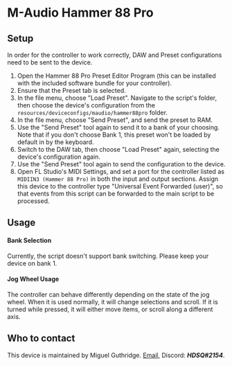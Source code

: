 
# M-Audio Hammer 88 Pro

## Setup

In order for the controller to work correctly, DAW and Preset configurations
need to be sent to the device.

1. Open the Hammer 88 Pro Preset Editor Program (this can be installed with the
   included software bundle for your controller).
2. Ensure that the Preset tab is selected.
3. In the file menu, choose "Load Preset". Navigate to the script's folder, then
   choose the device's configuration from the 
   `resources/deviceconfigs/maudio/hammer88pro` folder.
4. In the file menu, choose "Send Preset", and send the preset to RAM.
5. Use the "Send Preset" tool again to send it to a bank of your choosing.
   Note that if you don't choose Bank 1, this preset won't be loaded by default
   in by the keyboard.
6. Switch to the DAW tab, then choose "Load Preset" again, selecting the 
   device's configuration again.
7. Use the "Send Preset" tool again to send the configuration to the device.
8. Open FL Studio's MIDI Settings, and set a port for the controller listed as
   `MIDIIN3 (Hammer 88 Pro)` in both the input and output sections. Assign this
   device to the controller type "Universal Event Forwarded (user)", so that
   events from this script can be forwarded to the main script to be processed.

## Usage

#### Bank Selection
Currently, the script doesn't support bank switching. Please keep your device on
bank 1.

#### Jog Wheel Usage
The controller can behave differently depending on the state of the jog wheel.
When it is used normally, it will change selections and scroll. If it is turned
while pressed, it will either move items, or scroll along a different axis.

## Who to contact
This device is maintained by Miguel Guthridge. [Email](mailto:hdsq@outlook.com),
Discord: ***HDSQ#2154***.

